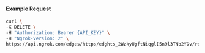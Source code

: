 <!-- Code generated for API Clients. DO NOT EDIT. -->

#### Example Request

```bash
curl \
-X DELETE \
-H "Authorization: Bearer {API_KEY}" \
-H "Ngrok-Version: 2" \
https://api.ngrok.com/edges/https/edghts_2WzkyUgftNiqglI5n9l3TNb2YGv/routes/edghtsrt_2WzkyUfLlK0A6wLlapP3lfLZpmz/webhook_verification
```
